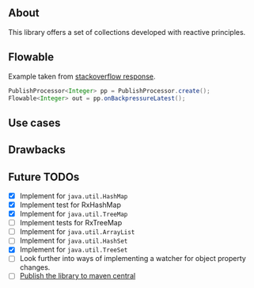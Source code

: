## About
This library offers a set of collections developed with reactive principles. 

## Flowable

Example taken from [stackoverflow response](https://stackoverflow.com/a/42186906/8520278).
```java
PublishProcessor<Integer> pp = PublishProcessor.create();
Flowable<Integer> out = pp.onBackpressureLatest();
```


## Use cases

## Drawbacks

## Future TODOs 
- [x] Implement for `java.util.HashMap`
- [x] Implement test for RxHashMap
- [x] Implement for `java.util.TreeMap`
- [ ] Implement tests for RxTreeMap
- [ ] Implement for `java.util.ArrayList`  
- [ ] Implement for `java.util.HashSet`
- [x] Implement for `java.util.TreeSet`
- [ ] Look further into ways of implementing a watcher for object property changes.
- [ ] [Publish the library to maven central](https://www.albertgao.xyz/2018/01/18/how-to-publish-artifact-to-maven-central-via-gradle/)
